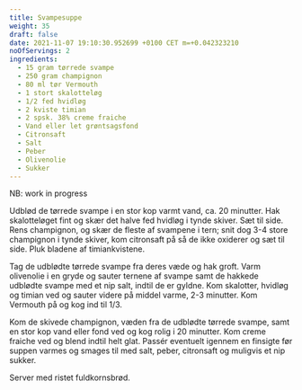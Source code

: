 ```yaml
---
title: Svampesuppe
weight: 35
draft: false
date: 2021-11-07 19:10:30.952699 +0100 CET m=+0.042323210
noOfServings: 2
ingredients:
  - 15 gram tørrede svampe
  - 250 gram champignon
  - 80 ml tør Vermouth 
  - 1 stort skalotteløg
  - 1/2 fed hvidløg 
  - 2 kviste timian
  - 2 spsk. 38% creme fraiche
  - Vand eller let grøntsagsfond 
  - Citronsaft
  - Salt
  - Peber
  - Olivenolie
  - Sukker
---
```


NB: work in progress

Udblød de tørrede svampe i en stor kop varmt vand, ca. 20 minutter. Hak skalotteløget fint og skær det halve fed hvidløg i tynde skiver. Sæt til side. Rens champignon, og skær de fleste af svampene i tern; snit dog 3-4 store champignon i tynde skiver, kom citronsaft på så de ikke oxiderer og sæt til side. Pluk bladene af timiankvistene. 

Tag de udblødte tørrede svampe fra deres væde og hak groft. Varm olivenolie i en gryde og sauter ternene af svampe samt de hakkede udblødte svampe med et nip salt, indtil de er gyldne. Kom skalotter, hvidløg og timian ved og sauter videre på middel varme, 2-3 minutter. Kom Vermouth på og kog ind til 1/3. 

Kom de skivede champignon, væden fra de udblødte tørrede svampe, samt en stor kop vand eller fond ved og kog rolig i 20 minutter. Kom creme fraiche ved og blend indtil helt glat. Passér eventuelt igennem en finsigte før suppen varmes og smages til med salt, peber, citronsaft og muligvis et nip sukker. 

Server med ristet fuldkornsbrød. 